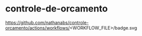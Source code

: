 # controle-de-orcamento

https://github.com/nathanabs/controle-orcamento/actions/workflows/<WORKFLOW_FILE>/badge.svg
